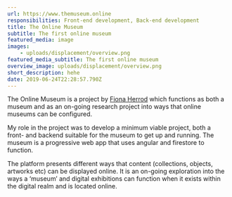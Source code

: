 ```yaml
---
url: https://www.themuseum.online
responsibilities: Front-end development, Back-end development
title: The Online Museum
subtitle: The first online museum
featured_media: image
images:
    - uploads/displacement/overview.png
featured_media_subtitle: The first online museum
overview_image: uploads/displacement/overview.png
short_description: hehe
date: 2019-06-24T22:28:57.790Z
---
```


The Online Museum is a project by [Fiona Herrod](https://www.fionaherrod.com) which functions as both a museum and as an on-going research project into ways that online museums can be configured.

My role in the project was to develop a minimum viable project, both a front- and backend suitable for the museum to get up and running. The museum is a progressive web app that uses angular and firestore to function.

The platform presents different ways that content (collections, objects, artworks etc) can be displayed online. It is an on-going exploration into the ways a ‘museum’ and digital exhibitions can function when it exists within the digital realm and is located online.
